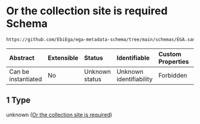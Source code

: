 # Or the collection site is required Schema

```txt
https://github.com/EbiEga/ega-metadata-schema/tree/main/schemas/EGA.sample.json#/properties/sample_collection/anyOf/1
```



| Abstract            | Extensible | Status         | Identifiable            | Custom Properties | Additional Properties | Access Restrictions | Defined In                                                        |
| :------------------ | :--------- | :------------- | :---------------------- | :---------------- | :-------------------- | :------------------ | :---------------------------------------------------------------- |
| Can be instantiated | No         | Unknown status | Unknown identifiability | Forbidden         | Allowed               | none                | [EGA.sample.json*](../out/EGA.sample.json "open original schema") |

## 1 Type

unknown ([Or the collection site is required](ega-17-properties-sample-collection-descriptor-anyof-or-the-collection-site-is-required.md))
